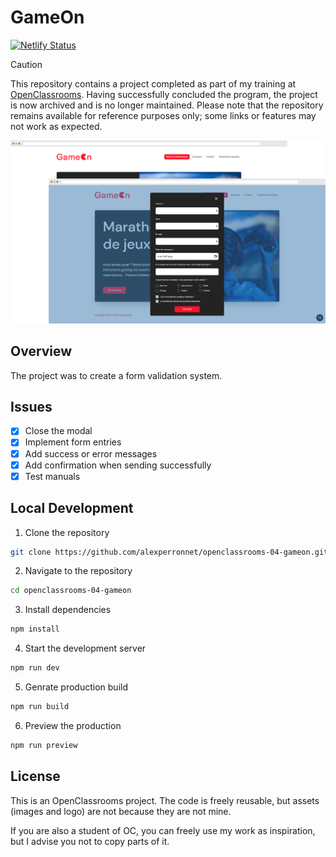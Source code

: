 # GameOn

[![Netlify Status](https://api.netlify.com/api/v1/badges/b8671d22-75fe-414e-b5e4-7c6327357eac/deploy-status)](https://app.netlify.com/sites/openclassrooms-04-gameon/deploys)

> [!CAUTION]
> This repository contains a project completed as part of my training at [OpenClassrooms](https://openclassrooms.com). Having successfully concluded the program, the project is now archived and is no longer maintained. Please note that the repository remains available for reference purposes only; some links or features may not work as expected.

![GameOn preview](./assets/preview.png)

## Overview

The project was to create a form validation system.

## Issues

- [x] Close the modal
- [x] Implement form entries
- [x] Add success or error messages
- [x] Add confirmation when sending successfully
- [x] Test manuals

## Local Development

1. Clone the repository

```sh
git clone https://github.com/alexperronnet/openclassrooms-04-gameon.git
```

2. Navigate to the repository

```sh
cd openclassrooms-04-gameon
```

3. Install dependencies

```sh
npm install
```

4. Start the development server

```sh
npm run dev
```

5. Genrate production build

```sh
npm run build
```

6. Preview the production

```sh
npm run preview
```

## License

This is an OpenClassrooms project. The code is freely reusable, but assets (images and logo) are not because they are not mine.

If you are also a student of OC, you can freely use my work as inspiration, but I advise you not to copy parts of it.
